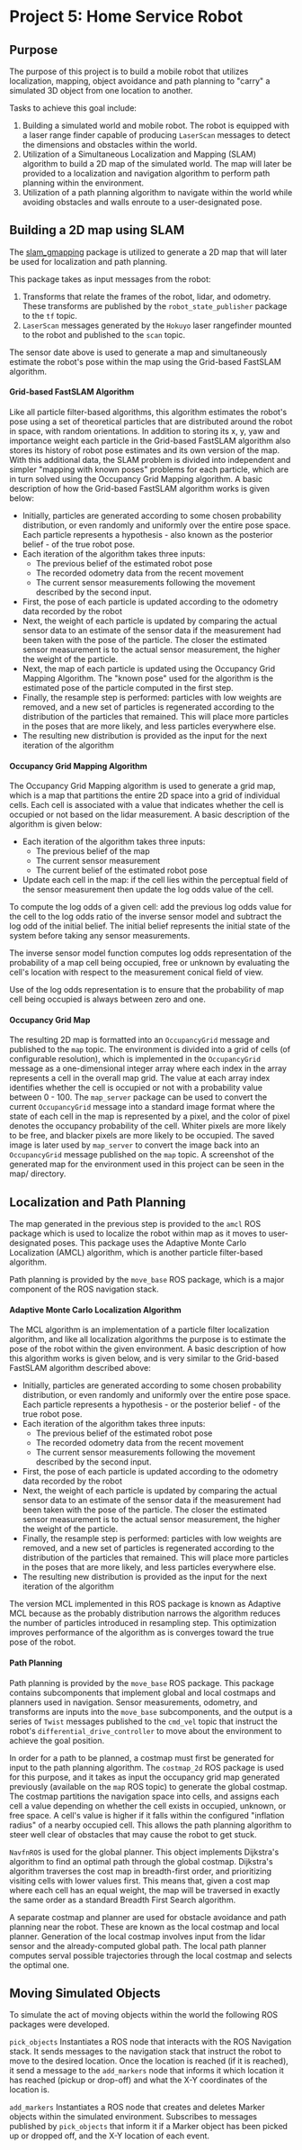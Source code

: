 # Project 5: Home Service Robot

## Purpose

The purpose of this project is to build a mobile robot that utilizes localization, mapping, object avoidance and path planning to "carry" a simulated 3D object from one location to another.

Tasks to achieve this goal include:
1. Building a simulated world and mobile robot. The robot is equipped with a laser range finder capable of producing `LaserScan` messages to detect the dimensions and obstacles within the world.
2. Utilization of a Simultaneous Localization and Mapping (SLAM) algorithm to build a 2D map of the simulated world. The map will later be provided to a localization and navigation algorithm to perform path planning within the environment.
3. Utilization of a path planning algorithm to navigate within the world while avoiding obstacles and walls enroute to a user-designated pose.


## Building a 2D map using SLAM

The [slam_gmapping](http://wiki.ros.org/slam_gmapping) package is utilized to generate a 2D map that will later be used for localization and path planning.

This package takes as input messages from the robot:
1. Transforms that relate the frames of the robot, lidar, and odometry. These transforms are published by the `robot_state_publisher` package to the `tf` topic.
2. `LaserScan` messages generated by the `Hokuyo` laser rangefinder mounted to the robot and published to the `scan` topic.

The sensor date above is used to generate a map and simultaneously estimate the robot's pose within the map using the Grid-based FastSLAM algorithm.

#### Grid-based FastSLAM Algorithm
Like all particle filter-based algorithms, this algorithm estimates the robot's pose using a set of theoretical particles that are distributed around the robot in space, with random orientations. In addition to storing its x, y, yaw and importance weight each particle in the Grid-based FastSLAM algorithm also stores its history of robot pose estimates and its own version of the map. With this additional data, the SLAM problem is divided into independent and simpler "mapping with known poses" problems for each particle,  which are in turn solved using the Occupancy Grid Mapping algorithm. A basic description of how the Grid-based FastSLAM algorithm works is given below:

* Initially, particles are generated according to some chosen probability distribution, or even randomly and uniformly over the entire pose space. Each particle represents a hypothesis - also known as the posterior belief - of the true robot pose.
* Each iteration of the algorithm takes three inputs:
   * The previous belief of the estimated robot pose
   * The recorded odometry data from the recent movement
   * The current sensor measurements following the movement described by the second input.
* First, the pose of each particle is updated according to the odometry data recorded by the robot
* Next, the weight of each particle is updated by comparing the actual sensor data to an estimate of the sensor data if the measurement had been taken with the pose of the particle. The closer the estimated sensor measurement is to the actual sensor measurement, the higher the weight of the particle.
* Next, the map of each particle is updated using the Occupancy Grid Mapping Algorithm. The "known pose" used for the algorithm is the estimated pose of the particle computed in the first step.
* Finally, the resample step is performed: particles with low weights are removed, and a new set of particles is regenerated according to the distribution of the particles that remained. This will place more particles in the poses that are more likely, and less particles everywhere else.
* The resulting new distribution is provided as the input for the next iteration of the algorithm

#### Occupancy Grid Mapping Algorithm
The Occupancy Grid Mapping algorithm is used to generate a grid map, which is a map that partitions the entire 2D space into a grid of individual cells. Each cell is associated with a value that indicates whether the cell is occupied or not based on the lidar measurement. A basic description of the algorithm is given below:
* Each iteration of the algorithm takes three inputs:
   * The previous belief of the map
   * The current sensor measurement
   * The current belief of the estimated robot pose
* Update each cell in the map: if the cell lies within the perceptual field of the sensor measurement then update the log odds value of the cell.

To compute the log odds of a given cell: add the previous log odds value for the cell to the log odds ratio of the inverse sensor model and subtract the log odd of the initial belief. The initial belief represents the initial state of the system before taking any sensor measurements.

The inverse sensor model function computes log odds representation of the probability of a map cell being occupied, free or unknown by evaluating the cell's location with respect to the measurement conical field of view.

Use of the log odds representation is to ensure that the probability of map cell being occupied is always between zero and one.

#### Occupancy Grid Map
The resulting 2D map is formatted into an `OccupancyGrid` message and published to the `map` topic. The environment is divided into a grid of cells (of configurable resolution), which is implemented in the `OccupancyGrid` message as a one-dimensional integer array where each index in the array represents a cell in the overall map grid. The value at each array index identifies whether the cell is occupied or not with a probability value between 0 - 100. The `map_server` package can be used to convert the current `OccupancyGrid` message into a standard image format where the state of each cell in the map is represented by a pixel, and the color of pixel denotes the occupancy probability of the cell. Whiter pixels are more likely to be free, and blacker pixels are more likely to be occupied. The saved image is later used by `map_server` to convert the image back into an `OccupancyGrid` message published on the `map` topic. A screenshot of the generated map for the environment used in this project can be seen in the map/ directory.

## Localization and Path Planning
The map generated in the previous step is provided to the `amcl` ROS package which is used to localize the robot within map as it moves to user-designated poses. This package uses the Adaptive Monte Carlo Localization (AMCL) algorithm, which is another particle filter-based algorithm.

Path planning is provided by the `move_base` ROS package, which is a major component of the ROS navigation stack.

#### Adaptive Monte Carlo Localization Algorithm
The MCL algorithm is an implementation of a particle filter localization algorithm, and like all localization algorithms the purpose is to estimate the pose of the robot within the given environment. A basic description of how this algorithm works is given below, and is very similar to the Grid-based FastSLAM algorithm described above:

* Initially, particles are generated according to some chosen probability distribution, or even randomly and uniformly over the entire pose space. Each particle represents a hypothesis - or the posterior belief - of the true robot pose.
* Each iteration of the algorithm takes three inputs:
   * The previous belief of the estimated robot pose
   * The recorded odometry data from the recent movement
   * The current sensor measurements following the movement described by the second input.
* First, the pose of each particle is updated according to the odometry data recorded by the robot
* Next, the weight of each particle is updated by comparing the actual sensor data to an estimate of the sensor data if the measurement had been taken with the pose of the particle. The closer the estimated sensor measurement is to the actual sensor measurement, the higher the weight of the particle.
* Finally, the resample step is performed: particles with low weights are removed, and a new set of particles is regenerated according to the distribution of the particles that remained. This will place more particles in the poses that are more likely, and less particles everywhere else.
* The resulting new distribution is provided as the input for the next iteration of the algorithm

The version MCL implemented in this ROS package is known as Adaptive MCL because as the probably distribution narrows the algorithm reduces the number of particles introduced in resampling step. This optimization improves performance of the algorithm as is converges toward the true pose of the robot.

#### Path Planning
Path planning is provided by the `move_base` ROS package. This package contains subcomponents that implement global and local costmaps and planners used in navigation. Sensor measurements, odometry, and transforms are inputs into the `move_base` subcomponents, and the output is a series of `Twist` messages published to the `cmd_vel` topic that instruct the robot's `differential_drive_controller` to move about the environment to achieve the goal position.

In order for a path to be planned, a costmap must first be generated for input to the path planning algorithm. The `costmap_2d` ROS package is used for this purpose, and it takes as input the occupancy grid map generated previously (available on the `map` ROS topic) to generate the global costmap. The costmap partitions the navigation space into cells, and assigns each cell a value depending on whether the cell exists in occupied, unknown, or free space. A cell's value is higher if it falls within the configured "inflation radius" of a nearby occupied cell. This allows the path planning algorithm to steer well clear of obstacles that may cause the robot to get stuck.

`NavfnROS` is used for the global planner. This object implements Dijkstra's algorithm to find an optimal path through the global costmap. Dijkstra's algorithm traverses the cost map in breadth-first order, and prioritizing visiting cells with lower values first. This means that, given a cost map where each cell has an equal weight, the map will be traversed in exactly the same order as a standard Breadth First Search algorithm.

A separate costmap and planner are used for obstacle avoidance and path planning near the robot. These are known as the local costmap and local planner. Generation of the local costmap involves input from the lidar sensor and the already-computed global path. The local path planner computes serval possible trajectories through the local costmap and selects the optimal one.

## Moving Simulated Objects
To simulate the act of moving objects within the world the following ROS packages were developed.

`pick_objects`
Instantiates a ROS node that interacts with the ROS Navigation stack. It sends messages to the navigation stack that instruct the robot to move to the desired location. Once the location is reached (if it is reached), it send a message to the `add_markers` node that informs it which location it has reached (pickup or drop-off) and what the X-Y coordinates of the location is.

`add_markers`
Instantiates a ROS node that creates and deletes Marker objects within the simulated environment. Subscribes to messages published by `pick_objects` that inform it if a Marker object has been picked up or dropped off, and the X-Y location of each event.

